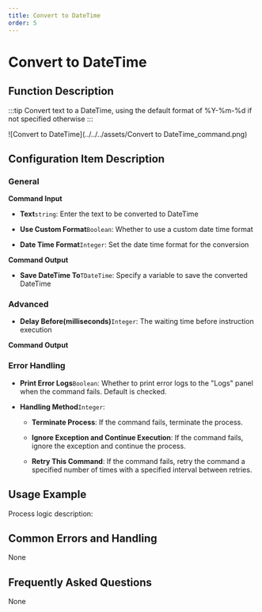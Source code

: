 ```yaml
---
title: Convert to DateTime
order: 5
---
```


# Convert to DateTime

## Function Description

:::tip 
Convert text to a DateTime, using the default format of %Y-%m-%d if not specified otherwise
:::

![Convert to DateTime](../../../assets/Convert to DateTime_command.png)

## Configuration Item Description

### General

**Command Input**

- **Text**`string`: Enter the text to be converted to DateTime

- **Use Custom Format**`Boolean`: Whether to use a custom date time format

- **Date Time Format**`Integer`: Set the date time format for the conversion


**Command Output**

- **Save DateTime To**`TDateTime`: Specify a variable to save the converted DateTime

### Advanced

- **Delay Before(milliseconds)**`Integer`: The waiting time before instruction execution


**Command Output**

### Error Handling

- **Print Error Logs**`Boolean`: Whether to print error logs to the "Logs" panel when the command fails. Default is checked. 

- **Handling Method**`Integer`:

    - **Terminate Process**: If the command fails, terminate the process.

    - **Ignore Exception and Continue Execution**: If the command fails, ignore the exception and continue the process.

    - **Retry This Command**: If the command fails, retry the command a specified number of times with a specified interval between retries.

## Usage Example

Process logic description:

## Common Errors and Handling

None

## Frequently Asked Questions

None

